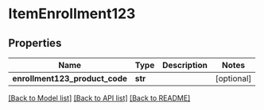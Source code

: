 # ItemEnrollment123

## Properties
Name | Type | Description | Notes
------------ | ------------- | ------------- | -------------
**enrollment123_product_code** | **str** |  | [optional] 

[[Back to Model list]](../README.md#documentation-for-models) [[Back to API list]](../README.md#documentation-for-api-endpoints) [[Back to README]](../README.md)


